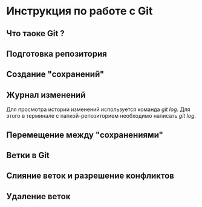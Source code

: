 # Инструкция по работе с Git

## Что таоке Git ?

## Подготовка репозитория

## Создание "сохранений"

## Журнал изменений
Для просмотра истории изменений используется команда *git log*. Для этого в терминале с папкой-репозиторием необходимо написать *git log*.

## Перемещение между "сохранениями"

## Ветки в Git

## Слияние веток и разрешение конфликтов

## Удаление веток
